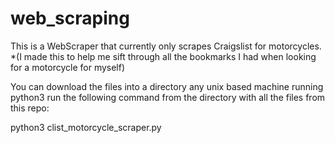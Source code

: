 # web_scraping
This is a WebScraper that currently only scrapes Craigslist for motorcycles. *(I made this to help me sift through all the bookmarks I had when looking for a motorcycle for myself)


You can download the files into a directory any unix based machine running python3
run the following command from the directory with all the files from this repo:

python3 clist_motorcycle_scraper.py

